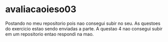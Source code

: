 # avaliacaoieso03

Postando no meu repositorio pois nao consegui subir no seu.
As questoes do exercicio estao sendo enviadas a parte.
A questao 4 nao consegui subir em um repositorio entao respondi na mao.
